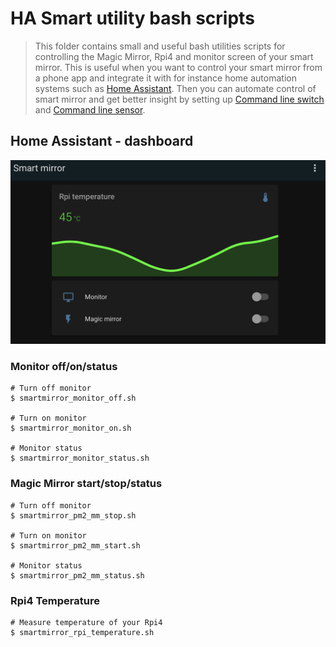 # HA Smart utility bash scripts
> This folder contains small and useful bash utilities scripts for controlling 
> the Magic Mirror, Rpi4 and monitor screen of your smart mirror. This is 
> useful when you want to control your smart mirror from a phone app and 
> integrate it with for instance home automation systems such as
> [Home Assistant](home-assistant.io/). Then you can automate control of smart mirror and get 
> better insight by setting up [Command line switch](https://www.home-assistant.io/integrations/switch.command_line/) 
> and [Command line sensor](https://www.home-assistant.io/integrations/sensor.command_line/).

## Home Assistant - dashboard
![Home Assistant - smart mirror control](ha-smart-mirror.png)

### Monitor off/on/status
```(bash)
# Turn off monitor
$ smartmirror_monitor_off.sh

# Turn on monitor
$ smartmirror_monitor_on.sh

# Monitor status
$ smartmirror_monitor_status.sh
```

### Magic Mirror start/stop/status
```(bash)
# Turn off monitor
$ smartmirror_pm2_mm_stop.sh

# Turn on monitor
$ smartmirror_pm2_mm_start.sh

# Monitor status
$ smartmirror_pm2_mm_status.sh
```

### Rpi4 Temperature
```(bash)
# Measure temperature of your Rpi4
$ smartmirror_rpi_temperature.sh
```